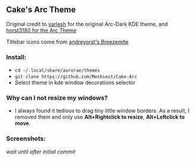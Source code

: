 ## Cake's Arc Theme

Original credit to [varlesh](https://github.com/varlesh) for the original Arc-Dark KDE theme, and [horst3180 for the Arc Theme](https://github.com/horst3180/Arc-theme)

Titlebar icons come from [andreyorst's Breezemite](https://github.com/andreyorst/Breezemite)

### Install:

* `cd ~/.local/share/aurorae/themes`
* `git clone https://github.com/Meshiest/Cake-Arc`
* Select theme in kde window decorations selector

### Why can I not resize my windows?

* I always found it tedious to drag tiny little window borders. As a result, I removed them and only use **Alt+Rightclick to resize**, **Alt+Leftclick to move**.

### Screenshots:

*wait until after initial commit*
